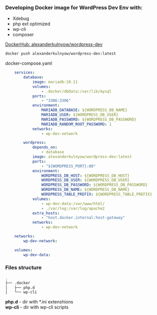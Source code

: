 ### Developing Docker image for WordPress Dev Env with:

* Xdebug
* php ext optimized
* wp-cli
* composer

[DockerHub: alexanderkulnyow/wordpress-dev](https://hub.docker.com/repository/docker/alexanderkulnyow/wordpress-dev/general)

```bash
docker push alexanderkulnyow/wordpress-dev:latest
```

docker-compose.yaml

```yaml 
    services:
        database:
            image: mariadb:10.11
            volumes:
                - .docker/dbData:/var/lib/mysql
            ports:
                - "3306:3306"
            environment:
                MARIADB_DATABASE: ${WORDPRESS_DB_NAME}
                MARIADB_USER: ${WORDPRESS_DB_USER}
                MARIADB_PASSWORD: ${WORDPRESS_DB_PASSWORD}
                MARIADB_RANDOM_ROOT_PASSWORD: 1
            networks:
                - wp-dev-network

        wordpress:
            depends_on:
                - database
            image: alexanderkulnyow/wordpress-dev:latest
            ports:
                - "${WORDPRESS_PORT}:80"
            environment:
                WORDPRESS_DB_HOST: ${WORDPRESS_DB_HOST}
                WORDPRESS_DB_USER: ${WORDPRESS_DB_USER}
                WORDPRESS_DB_PASSWORD: ${WORDPRESS_DB_PASSWORD}
                WORDPRESS_DB_NAME: ${WORDPRESS_DB_NAME}
                WORDPRESS_TABLE_PREFIX: ${WORDPRESS_TABLE_PREFIX}
            volumes:
                - wp-dev-data:/var/www/html/
                - ./var/log:/var/log/apache2
            extra_hosts:
                - "host.docker.internal:host-gateway"
            networks:
                - wp-dev-network

    networks:
        wp-dev-network:

    volumes:
        wp-dev-data:
```

### Files structure

```bash
.
├── .docker
│   ├── php.d
│   └── wp-cli
```

**php.d** - dir with *.ini extenshions \
**wp-cli** - dir with wp-cli scripts